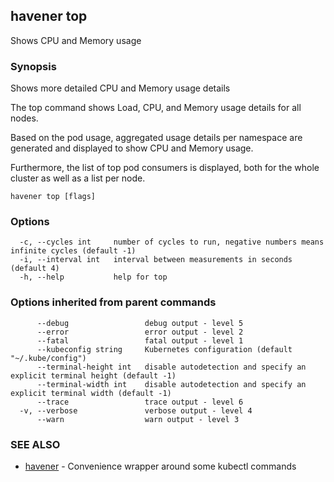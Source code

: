 ## havener top

Shows CPU and Memory usage

### Synopsis

Shows more detailed CPU and Memory usage details

The top command shows Load, CPU, and Memory usage details for all nodes.

Based on the pod usage, aggregated usage details per namespace are generated
and displayed to show CPU and Memory usage.

Furthermore, the list of top pod consumers is displayed, both for the whole
cluster as well as a list per node.


```
havener top [flags]
```

### Options

```
  -c, --cycles int     number of cycles to run, negative numbers means infinite cycles (default -1)
  -i, --interval int   interval between measurements in seconds (default 4)
  -h, --help           help for top
```

### Options inherited from parent commands

```
      --debug                 debug output - level 5
      --error                 error output - level 2
      --fatal                 fatal output - level 1
      --kubeconfig string     Kubernetes configuration (default "~/.kube/config")
      --terminal-height int   disable autodetection and specify an explicit terminal height (default -1)
      --terminal-width int    disable autodetection and specify an explicit terminal width (default -1)
      --trace                 trace output - level 6
  -v, --verbose               verbose output - level 4
      --warn                  warn output - level 3
```

### SEE ALSO

* [havener](havener.md)	 - Convenience wrapper around some kubectl commands

